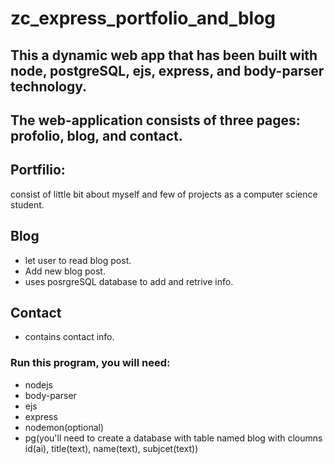 # zc_express_portfolio_and_blog

## This a dynamic web app that has been built with node, postgreSQL, ejs, express, and body-parser technology.

## The web-application consists of three pages: profolio, blog, and contact.

## Portfilio:
consist of little bit about myself and few of projects as a computer science student.

## Blog
- let user to read blog post.
- Add new blog post.
- uses posrgreSQL database to add and retrive info.

## Contact
- contains contact info.

### Run this program, you will need:
- nodejs
- body-parser
- ejs
- express
- nodemon(optional)
- pg(you'll need to create a database with table named blog with cloumns id(ai), title(text), name(text), subjcet(text))
